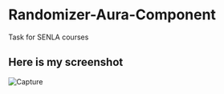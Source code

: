 # Randomizer-Aura-Component
Task for SENLA courses

## Here is my screenshot

![Capture](https://user-images.githubusercontent.com/17266008/101349904-16e51700-389f-11eb-87cb-ab6c7f013a97.JPG)
